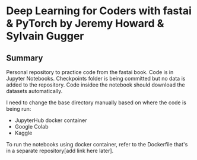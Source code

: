 # Deep Learning for Coders with fastai & PyTorch by Jeremy Howard & Sylvain Gugger

## Summary

Personal repository to practice code from the fastai book.
Code is in Jupyter Notebooks. Checkpoints folder is being committed but no
data is added to the repository. Code insidee the notebook should download
the datasets automatically.

I need to change the base directory manually based on where the code is being run:
+ JupyterHub docker container
+ Google Colab
+ Kaggle

To run the notebooks using docker container, refer to the Dockerfile that's in a separate
repository[add link here later].

